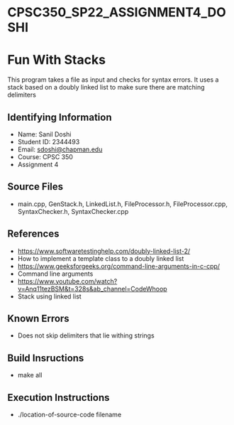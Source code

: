 # CPSC350_SP22_ASSIGNMENT4_DOSHI

# Fun With Stacks
This program takes a file as input and checks for syntax errors. It uses a stack based on a doubly linked list
to make sure there are matching delimiters

## Identifying Information

* Name: Sanil Doshi
* Student ID: 2344493
* Email: sdoshi@chapman.edu
* Course: CPSC 350
* Assignment 4

## Source Files

* main.cpp, GenStack.h, LinkedList.h, FileProcessor.h, FileProcessor.cpp, SyntaxChecker.h, SyntaxChecker.cpp

## References

* https://www.softwaretestinghelp.com/doubly-linked-list-2/
* How to implement a template class to a doubly linked list
* https://www.geeksforgeeks.org/command-line-arguments-in-c-cpp/
* Command line arguments
* https://www.youtube.com/watch?v=Anq11tezBSM&t=328s&ab_channel=CodeWhoop
* Stack using linked list

## Known Errors

* Does not skip delimiters that lie withing strings

## Build Insructions

* make all

## Execution Instructions

* ./location-of-source-code filename
